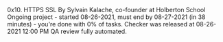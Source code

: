 0x10. HTTPS SSL
 By Sylvain Kalache, co-founder at Holberton School
 Ongoing project - started 08-26-2021, must end by 08-27-2021 (in 38 minutes) - you're done with 0% of tasks.
 Checker was released at 08-26-2021 12:00 PM
 QA review fully automated.